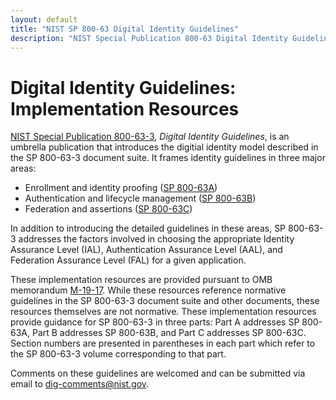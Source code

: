 ```yaml
---
layout: default
title: "NIST SP 800-63 Digital Identity Guidelines"
description: "NIST Special Publication 800-63 Digital Identity Guidelines"
---
```


# Digital Identity Guidelines: Implementation Resources

[NIST Special Publication 800-63-3](https://pages.nist.gov/800-63-3/sp800-63-3.html), *Digital Identity Guidelines*, is an umbrella publication that introduces the digitial identity model described in the SP 800-63-3 document suite. It frames identity guidelines in three major areas:

* Enrollment and identity proofing ([SP 800-63A](https://pages.nist.gov/800-63-3/sp800-63a.html))
* Authentication and lifecycle management ([SP 800-63B](https://pages.nist.gov/800-63-3/sp800-63b.html))
* Federation and assertions ([SP 800-63C](https://pages.nist.gov/800-63-3/sp800-63c.html))

In addition to introducing the detailed guidelines in these areas, SP 800-63-3 addresses the factors involved in choosing the appropriate Identity Assurance Level (IAL), Authentication Assurance Level (AAL), and Federation Assurance Level (FAL) for a given application.

These implementation resources are provided pursuant to OMB memorandum [M-19-17](https://www.whitehouse.gov/wp-content/uploads/2019/05/M-19-17.pdf). While these resources reference normative guidelines in the SP 800-63-3 document suite and other documents, these resources themselves are not normative. 
These implementation resources provide guidance for SP 800-63-3 in three parts: Part A addresses SP 800-63A, Part B addresses SP 800-63B, and Part C addresses SP 800-63C. Section numbers are presented in parentheses in each part which refer to the SP 800-63-3 volume corresponding to that part. 

Comments on these guidelines are welcomed and can be submitted via email to [dig-comments@nist.gov](mailto:dig-comments@nist.gov).

